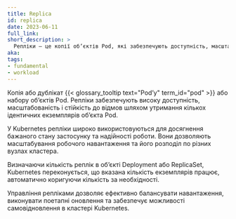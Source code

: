 ```yaml
---
title: Replica
id: replica
date: 2023-06-11
full_link: 
short_description: >
  Репліки — це копії обʼєктів Pod, які забезпечують доступність, масштабованість і стійкість до відмов за рахунок утримання ідентичних екземплярів.
aka: 
tags:
- fundamental
- workload
---
```

Копія або дублікат {{< glossary_tooltip text="Podʼу" term_id="pod" >}} або набору обʼєктів Pod. Репліки забезпечують високу доступність, масштабованість і стійкість до відмов
шляхом утримання кількох ідентичних екземплярів обʼєкта Pod.

<!--more-->

У Kubernetes репліки широко використовуються для досягнення бажаного стану застосунку та надійності роботи. Вони дозволяють масштабування робочого навантаження та його розподіл по різних вузлах кластера.

Визначаючи кількість реплік в обʼєкті Deployment або ReplicaSet, Kubernetes переконується, що вказана кількість екземплярів працює, автоматично коригуючи кількість за необхідності.

Управління репліками дозволяє ефективно балансувати навантаження, виконувати поетапні оновлення та забезпечує можливості самовідновлення в кластері Kubernetes.
